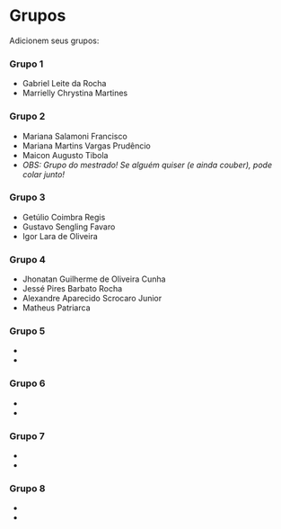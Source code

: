 # Grupos

Adicionem seus grupos:

### Grupo 1
* Gabriel Leite da Rocha
* Marrielly Chrystina Martines

### Grupo 2
* Mariana Salamoni Francisco
* Mariana Martins Vargas Prudêncio
* Maicon Augusto Tibola
* *OBS: Grupo do mestrado! Se alguém quiser (e ainda couber), pode colar junto!*

### Grupo 3

* Getúlio Coimbra Regis
* Gustavo Sengling Favaro
* Igor Lara de Oliveira

### Grupo 4
* Jhonatan Guilherme de Oliveira Cunha
* Jessé Pires Barbato Rocha
* Alexandre Aparecido Scrocaro Junior
* Matheus Patriarca


### Grupo 5
* 
*

### Grupo 6
* 
*

### Grupo 7
* 
*

### Grupo 8
* 
*
